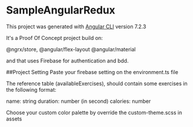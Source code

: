 # SampleAngularRedux

This project was generated with [Angular CLI](https://github.com/angular/angular-cli) version 7.2.3

It's a Proof Of Concept project build on: 

@ngrx/store, 
@angular/flex-layout 
@angular/material

and that uses Firebase for authentication and bdd.

##Project Setting
Paste your firebase setting on the environment.ts file 

The reference table (availableExercises), should contain some exercises in the following format:

name: string
duration: number (in second)
calories: number

Choose your custom color palette by override the custom-theme.scss in assets

